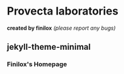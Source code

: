 # Provecta laboratories

**created by finilox**
_(please report any bugs)_

## jekyll-theme-minimal
### Finilox's Homepage
